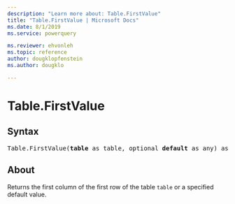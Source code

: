 ```yaml
---
description: "Learn more about: Table.FirstValue"
title: "Table.FirstValue | Microsoft Docs"
ms.date: 8/1/2019
ms.service: powerquery

ms.reviewer: ehvonleh
ms.topic: reference
author: dougklopfenstein
ms.author: dougklo

---
```

# Table.FirstValue

## Syntax

<pre>
Table.FirstValue(<b>table</b> as table, optional <b>default</b> as any) as any
</pre>

## About
Returns the first column of the first row of the table `table` or a specified default value.

